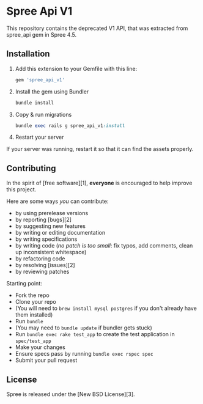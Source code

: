 # Spree Api V1

This repository contains the deprecated V1 API, that was extracted from spree_api gem in Spree 4.5.

## Installation

1. Add this extension to your Gemfile with this line:

    ```ruby
    gem 'spree_api_v1'
    ```

2. Install the gem using Bundler

    ```ruby
    bundle install
    ```

3. Copy & run migrations

    ```ruby
    bundle exec rails g spree_api_v1:install
    ```

4. Restart your server

  If your server was running, restart it so that it can find the assets properly.


## Contributing

In the spirit of [free software][1], **everyone** is encouraged to help improve this project.

Here are some ways *you* can contribute:

* by using prerelease versions
* by reporting [bugs][2]
* by suggesting new features
* by writing or editing documentation
* by writing specifications
* by writing code (*no patch is too small*: fix typos, add comments, clean up inconsistent whitespace)
* by refactoring code
* by resolving [issues][2]
* by reviewing patches

Starting point:

* Fork the repo
* Clone your repo
* (You will need to `brew install mysql postgres` if you don't already have them installed)
* Run `bundle`
* (You may need to `bundle update` if bundler gets stuck)
* Run `bundle exec rake test_app` to create the test application in `spec/test_app`
* Make your changes
* Ensure specs pass by running `bundle exec rspec spec`
* Submit your pull request


License
----------------------

Spree is released under the [New BSD License][3].
